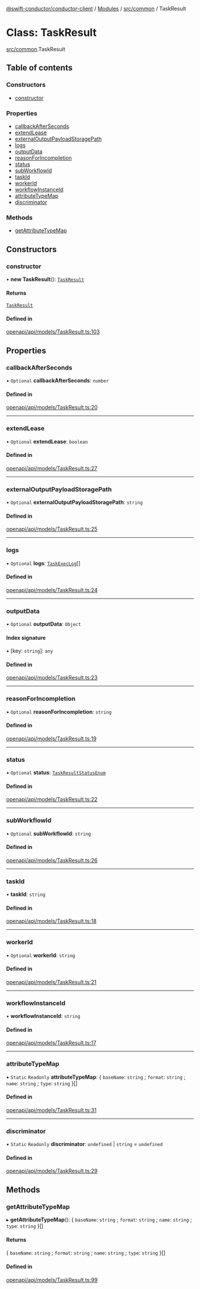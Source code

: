 [@swift-conductor/conductor-client](../README.md) / [Modules](../modules.md) / [src/common](../modules/src_common.md) / TaskResult

# Class: TaskResult

[src/common](../modules/src_common.md).TaskResult

## Table of contents

### Constructors

- [constructor](src_common.TaskResult.md#constructor)

### Properties

- [callbackAfterSeconds](src_common.TaskResult.md#callbackafterseconds)
- [extendLease](src_common.TaskResult.md#extendlease)
- [externalOutputPayloadStoragePath](src_common.TaskResult.md#externaloutputpayloadstoragepath)
- [logs](src_common.TaskResult.md#logs)
- [outputData](src_common.TaskResult.md#outputdata)
- [reasonForIncompletion](src_common.TaskResult.md#reasonforincompletion)
- [status](src_common.TaskResult.md#status)
- [subWorkflowId](src_common.TaskResult.md#subworkflowid)
- [taskId](src_common.TaskResult.md#taskid)
- [workerId](src_common.TaskResult.md#workerid)
- [workflowInstanceId](src_common.TaskResult.md#workflowinstanceid)
- [attributeTypeMap](src_common.TaskResult.md#attributetypemap)
- [discriminator](src_common.TaskResult.md#discriminator)

### Methods

- [getAttributeTypeMap](src_common.TaskResult.md#getattributetypemap)

## Constructors

### constructor

• **new TaskResult**(): [`TaskResult`](src_common.TaskResult.md)

#### Returns

[`TaskResult`](src_common.TaskResult.md)

#### Defined in

[openapi/api/models/TaskResult.ts:103](https://github.com/swift-conductor/conductor-client-typescript/blob/d61717b/openapi/api/models/TaskResult.ts#L103)

## Properties

### callbackAfterSeconds

• `Optional` **callbackAfterSeconds**: `number`

#### Defined in

[openapi/api/models/TaskResult.ts:20](https://github.com/swift-conductor/conductor-client-typescript/blob/d61717b/openapi/api/models/TaskResult.ts#L20)

___

### extendLease

• `Optional` **extendLease**: `boolean`

#### Defined in

[openapi/api/models/TaskResult.ts:27](https://github.com/swift-conductor/conductor-client-typescript/blob/d61717b/openapi/api/models/TaskResult.ts#L27)

___

### externalOutputPayloadStoragePath

• `Optional` **externalOutputPayloadStoragePath**: `string`

#### Defined in

[openapi/api/models/TaskResult.ts:25](https://github.com/swift-conductor/conductor-client-typescript/blob/d61717b/openapi/api/models/TaskResult.ts#L25)

___

### logs

• `Optional` **logs**: [`TaskExecLog`](src_common.TaskExecLog.md)[]

#### Defined in

[openapi/api/models/TaskResult.ts:24](https://github.com/swift-conductor/conductor-client-typescript/blob/d61717b/openapi/api/models/TaskResult.ts#L24)

___

### outputData

• `Optional` **outputData**: `Object`

#### Index signature

▪ [key: `string`]: `any`

#### Defined in

[openapi/api/models/TaskResult.ts:23](https://github.com/swift-conductor/conductor-client-typescript/blob/d61717b/openapi/api/models/TaskResult.ts#L23)

___

### reasonForIncompletion

• `Optional` **reasonForIncompletion**: `string`

#### Defined in

[openapi/api/models/TaskResult.ts:19](https://github.com/swift-conductor/conductor-client-typescript/blob/d61717b/openapi/api/models/TaskResult.ts#L19)

___

### status

• `Optional` **status**: [`TaskResultStatusEnum`](../enums/openapi_api.TaskResultStatusEnum.md)

#### Defined in

[openapi/api/models/TaskResult.ts:22](https://github.com/swift-conductor/conductor-client-typescript/blob/d61717b/openapi/api/models/TaskResult.ts#L22)

___

### subWorkflowId

• `Optional` **subWorkflowId**: `string`

#### Defined in

[openapi/api/models/TaskResult.ts:26](https://github.com/swift-conductor/conductor-client-typescript/blob/d61717b/openapi/api/models/TaskResult.ts#L26)

___

### taskId

• **taskId**: `string`

#### Defined in

[openapi/api/models/TaskResult.ts:18](https://github.com/swift-conductor/conductor-client-typescript/blob/d61717b/openapi/api/models/TaskResult.ts#L18)

___

### workerId

• `Optional` **workerId**: `string`

#### Defined in

[openapi/api/models/TaskResult.ts:21](https://github.com/swift-conductor/conductor-client-typescript/blob/d61717b/openapi/api/models/TaskResult.ts#L21)

___

### workflowInstanceId

• **workflowInstanceId**: `string`

#### Defined in

[openapi/api/models/TaskResult.ts:17](https://github.com/swift-conductor/conductor-client-typescript/blob/d61717b/openapi/api/models/TaskResult.ts#L17)

___

### attributeTypeMap

▪ `Static` `Readonly` **attributeTypeMap**: \{ `baseName`: `string` ; `format`: `string` ; `name`: `string` ; `type`: `string`  }[]

#### Defined in

[openapi/api/models/TaskResult.ts:31](https://github.com/swift-conductor/conductor-client-typescript/blob/d61717b/openapi/api/models/TaskResult.ts#L31)

___

### discriminator

▪ `Static` `Readonly` **discriminator**: `undefined` \| `string` = `undefined`

#### Defined in

[openapi/api/models/TaskResult.ts:29](https://github.com/swift-conductor/conductor-client-typescript/blob/d61717b/openapi/api/models/TaskResult.ts#L29)

## Methods

### getAttributeTypeMap

▸ **getAttributeTypeMap**(): \{ `baseName`: `string` ; `format`: `string` ; `name`: `string` ; `type`: `string`  }[]

#### Returns

\{ `baseName`: `string` ; `format`: `string` ; `name`: `string` ; `type`: `string`  }[]

#### Defined in

[openapi/api/models/TaskResult.ts:99](https://github.com/swift-conductor/conductor-client-typescript/blob/d61717b/openapi/api/models/TaskResult.ts#L99)
